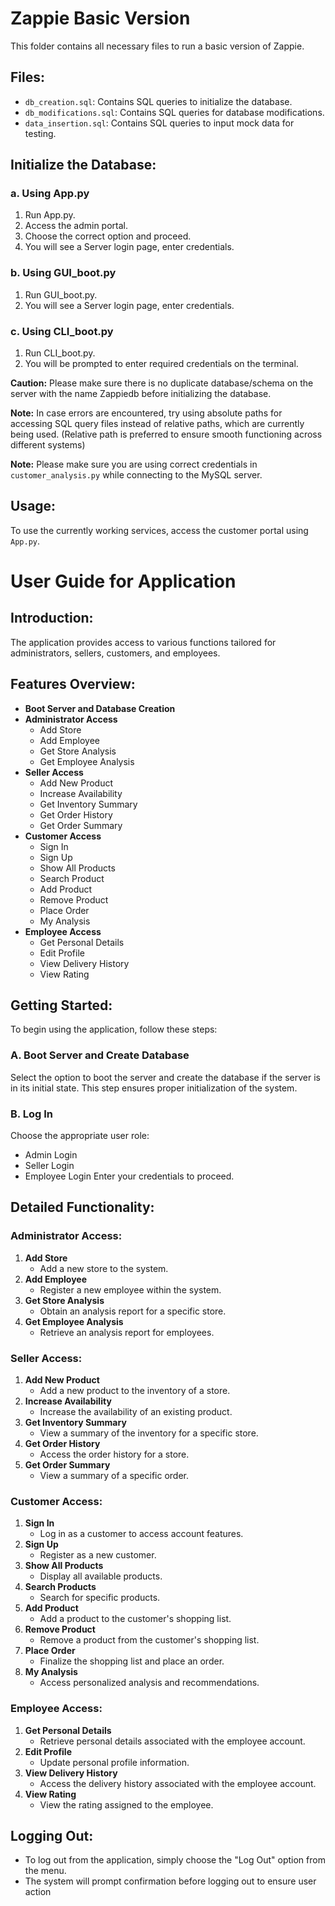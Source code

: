 # Zappie Basic Version

This folder contains all necessary files to run a basic version of Zappie.

## Files:
- `db_creation.sql`: Contains SQL queries to initialize the database.
- `db_modifications.sql`: Contains SQL queries for database modifications.
- `data_insertion.sql`: Contains SQL queries to input mock data for testing.

## Initialize the Database:

### a. Using App.py
1. Run App.py.
2. Access the admin portal.
3. Choose the correct option and proceed.
4. You will see a Server login page, enter credentials.

### b. Using GUI_boot.py
1. Run GUI_boot.py.
2. You will see a Server login page, enter credentials.

### c. Using CLI_boot.py
1. Run CLI_boot.py.
2. You will be prompted to enter required credentials on the terminal.

**Caution:** Please make sure there is no duplicate database/schema on the server with the name Zappiedb before initializing the database.

**Note:** In case errors are encountered, try using absolute paths for accessing SQL query files instead of relative paths, which are currently being used. (Relative path is preferred to ensure smooth functioning across different systems)

**Note:** Please make sure you are using correct credentials in `customer_analysis.py` while connecting to the MySQL server.

## Usage:
To use the currently working services, access the customer portal using `App.py`.

# User Guide for Application

## Introduction:
The application provides access to various functions tailored for administrators, sellers, customers, and employees.

## Features Overview:
- **Boot Server and Database Creation**
- **Administrator Access**
  - Add Store
  - Add Employee
  - Get Store Analysis
  - Get Employee Analysis
- **Seller Access**
  - Add New Product
  - Increase Availability
  - Get Inventory Summary
  - Get Order History
  - Get Order Summary
- **Customer Access**
  - Sign In
  - Sign Up
  - Show All Products
  - Search Product
  - Add Product
  - Remove Product
  - Place Order
  - My Analysis
- **Employee Access**
  - Get Personal Details
  - Edit Profile
  - View Delivery History
  - View Rating

## Getting Started:
To begin using the application, follow these steps:

### A. Boot Server and Create Database
Select the option to boot the server and create the database if the server is in its initial state. This step ensures proper initialization of the system.

### B. Log In
Choose the appropriate user role:
- Admin Login
- Seller Login
- Employee Login
Enter your credentials to proceed.

## Detailed Functionality:

### Administrator Access:
1. **Add Store**
   - Add a new store to the system.
2. **Add Employee**
   - Register a new employee within the system.
3. **Get Store Analysis**
   - Obtain an analysis report for a specific store.
4. **Get Employee Analysis**
   - Retrieve an analysis report for employees.

### Seller Access:
1. **Add New Product**
   - Add a new product to the inventory of a store.
2. **Increase Availability**
   - Increase the availability of an existing product.
3. **Get Inventory Summary**
   - View a summary of the inventory for a specific store.
4. **Get Order History**
   - Access the order history for a store.
5. **Get Order Summary**
   - View a summary of a specific order.

### Customer Access:
1. **Sign In**
   - Log in as a customer to access account features.
2. **Sign Up**
   - Register as a new customer.
3. **Show All Products**
   - Display all available products.
4. **Search Products**
   - Search for specific products.
5. **Add Product**
   - Add a product to the customer's shopping list.
6. **Remove Product**
   - Remove a product from the customer's shopping list.
7. **Place Order**
   - Finalize the shopping list and place an order.
8. **My Analysis**
   - Access personalized analysis and recommendations.

### Employee Access:
1. **Get Personal Details**
   - Retrieve personal details associated with the employee account.
2. **Edit Profile**
   - Update personal profile information.
3. **View Delivery History**
   - Access the delivery history associated with the employee account.
4. **View Rating**
   - View the rating assigned to the employee.

## Logging Out:
- To log out from the application, simply choose the "Log Out" option from the menu.
- The system will prompt confirmation before logging out to ensure user action
